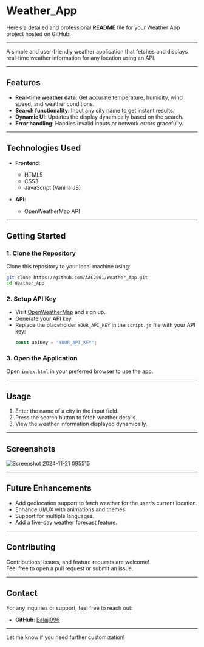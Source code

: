 # Weather_App

Here’s a detailed and professional **README** file for your Weather App project hosted on GitHub:

---

A simple and user-friendly weather application that fetches and displays real-time weather information for any location using an API.  

---

## **Features**
- **Real-time weather data**: Get accurate temperature, humidity, wind speed, and weather conditions.  
- **Search functionality**: Input any city name to get instant results.  
- **Dynamic UI**: Updates the display dynamically based on the search.  
- **Error handling**: Handles invalid inputs or network errors gracefully.  

---

## **Technologies Used**
- **Frontend**:  
  - HTML5  
  - CSS3  
  - JavaScript (Vanilla JS)  

- **API**:  
  - OpenWeatherMap API  

---

## **Getting Started**

### **1. Clone the Repository**  
   Clone this repository to your local machine using:  
   ```bash
   git clone https://github.com/AAC2001/Weather_App.git
   cd Weather_App
   ```

### **2. Setup API Key**  
   - Visit [OpenWeatherMap](https://openweathermap.org/api) and sign up.  
   - Generate your API key.  
   - Replace the placeholder `YOUR_API_KEY` in the `script.js` file with your API key:  
     ```javascript
     const apiKey = "YOUR_API_KEY";
     ```

### **3. Open the Application**  
   Open `index.html` in your preferred browser to use the app.

---

## **Usage**
1. Enter the name of a city in the input field.  
2. Press the search button to fetch weather details.  
3. View the weather information displayed dynamically.  

---

## **Screenshots**
![Screenshot 2024-11-21 095515](https://github.com/user-attachments/assets/78587858-3270-48d4-a244-0d1d865622e0)


---

## **Future Enhancements**
- Add geolocation support to fetch weather for the user's current location.  
- Enhance UI/UX with animations and themes.  
- Support for multiple languages.  
- Add a five-day weather forecast feature.  

---

## **Contributing**
Contributions, issues, and feature requests are welcome!  
Feel free to open a pull request or submit an issue.  


---

## **Contact**
For any inquiries or support, feel free to reach out:  
- **GitHub**: [Balaji096](https://github.com/Balaji096)  

--- 

Let me know if you need further customization!
